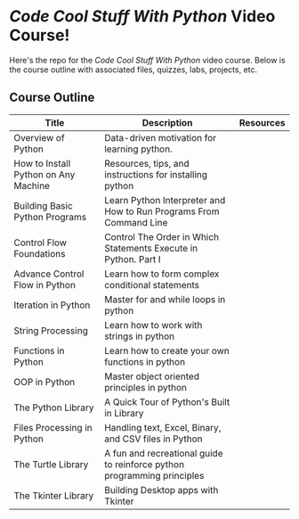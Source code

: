 # *Code Cool Stuff With Python* Video Course!

Here's the repo for the *Code Cool Stuff With Python* video course. Below is the course outline with associated files, quizzes, labs, projects,  etc. 

## Course Outline

| Title | Description       |  Resources  |
|--|--| -- |
| Overview of Python |  Data-driven motivation for learning python.
| How to Install Python on Any Machine  | Resources, tips, and instructions for installing python  |    |
| Building Basic Python Programs | Learn Python Interpreter and How to Run Programs From Command Line |    |
|Control Flow Foundations  | Control The Order in Which Statements Execute in Python. Part I  |    |
| Advance Control Flow in Python | Learn how to form complex conditional statements |    |
|Iteration in Python  | Master for and while loops in python  |    |
|String Processing	| Learn how to work with strings in python	|
| Functions in Python | Learn how to create your own functions in python  |    |
|OOP in Python	| Master object oriented principles in python	|	
|The Python Library	| A Quick Tour of Python's Built in Library	|
| Files Processing in Python	| Handling text, Excel, Binary, and CSV files in Python	|
| The Turtle Library | A fun and recreational guide to reinforce python programming principles	|	|
| The Tkinter Library| Building Desktop apps with Tkinter|
